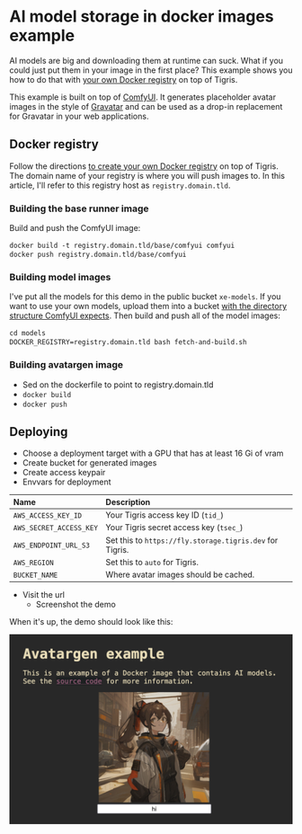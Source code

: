 # AI model storage in docker images example

AI models are big and downloading them at runtime can suck. What if you could just put them in your image in the first place? This example shows you how to do that with [your own Docker registry](https://www.tigrisdata.com/docs/apps/docker-registry/) on top of Tigris.

This example is built on top of [ComfyUI](https://www.comfy.org/). It generates placeholder avatar images in the style of [Gravatar](https://docs.gravatar.com/api/avatars/images/) and can be used as a drop-in replacement for Gravatar in your web applications.

## Docker registry

Follow the directions [to create your own Docker registry](https://www.tigrisdata.com/docs/apps/docker-registry/) on top of Tigris. The domain name of your registry is where you will push images to. In this article, I'll refer to this registry host as `registry.domain.tld`.

### Building the base runner image

Build and push the ComfyUI image:

```text
docker build -t registry.domain.tld/base/comfyui comfyui
docker push registry.domain.tld/base/comfyui
```

### Building model images

I've put all the models for this demo in the public bucket `xe-models`. If you want to use your own models, upload them into a bucket [with the directory structure ComfyUI expects](https://docs.comfy.org/essentials/core-concepts/models). Then build and push all of the model images:

```text
cd models
DOCKER_REGISTRY=registry.domain.tld bash fetch-and-build.sh
```

### Building avatargen image

- Sed on the dockerfile to point to registry.domain.tld
- `docker build`
- `docker push`

## Deploying

- Choose a deployment target with a GPU that has at least 16 Gi of vram
- Create bucket for generated images
- Create access keypair
- Envvars for deployment

| Name                    | Description                                              |
| :---------------------- | :------------------------------------------------------- |
| `AWS_ACCESS_KEY_ID`     | Your Tigris access key ID (`tid_`)                       |
| `AWS_SECRET_ACCESS_KEY` | Your Tigris secret access key (`tsec_`)                  |
| `AWS_ENDPOINT_URL_S3`   | Set this to `https://fly.storage.tigris.dev` for Tigris. |
| `AWS_REGION`            | Set this to `auto` for Tigris.                           |
| `BUCKET_NAME`           | Where avatar images should be cached.                    |

- Visit the url
  - Screenshot the demo

When it's up, the demo should look like this:

![A screenshot of "Avatargen" with a picture of a brown-haired anime woman in a futuristic hoodie](./img/example.png)
